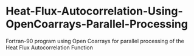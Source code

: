 # Heat-Flux-Autocorrelation-Using-OpenCoarrays-Parallel-Processing
 Fortran-90 program using Open Coarrays for parallel processing of the Heat Flux Autocorrelation Function

